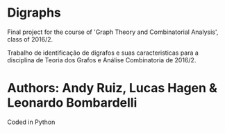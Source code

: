 # Digraphs
Final project for the course of 'Graph Theory and Combinatorial Analysis', class of 2016/2.

Trabalho de identificação de digrafos e suas caracteristicas para a disciplina de Teoria dos Grafos e Análise Combinatoria de 2016/2.

# Authors: Andy Ruiz, Lucas Hagen & Leonardo Bombardelli

Coded in Python
